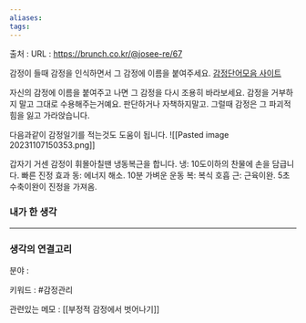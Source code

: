 ```yaml
---
aliases: 
tags:
---
```

출처 : 
URL : https://brunch.co.kr/@josee-re/67

감정이 들때 감정을 인식하면서 그 감정에 이름을 붙여주세요.
[감정단어모음 사이트](http://pulchrus.byus.net/feel/feel02.htm)

자신의 감정에 이름을 붙여주고 나면 그 감정을 다시 조용히 바라보세요.
감정을 거부하지 말고 그대로 수용해주는거예요. 판단하거나 자책하지말고. 그럴때 감정은 그 파괴적 힘을 잃고 가라앉습니다.

다음과같이 감정일기를 적는것도 도움이 됩니다.
![[Pasted image 20231107150353.png]]

갑자기 거센 감정이 휘몰아칠땐 냉동복근을 합니다.
냉: 10도이하의 찬물에 손을 담급니다. 빠른 진정 효과
동: 에너지 해소. 10분 가벼운 운동
복: 복식 호흡
근: 근육이완. 5초 수축이완이 진정을 가져옴.


### 내가 한 생각

---
### 생각의 연결고리
분야 : 

키워드 : #감정관리 


관련있는 메모 : [[부정적 감정에서 벗어나기]] 
